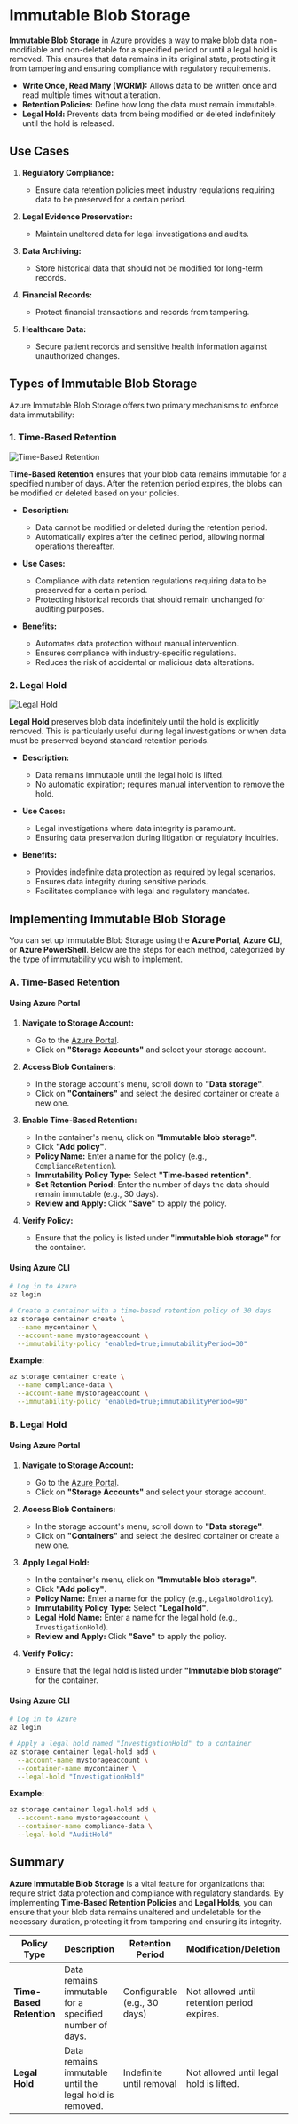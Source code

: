 # Immutable Blob Storage

**Immutable Blob Storage** in Azure provides a way to make blob data non-modifiable and non-deletable for a specified period or until a legal hold is removed. This ensures that data remains in its original state, protecting it from tampering and ensuring compliance with regulatory requirements.

- **Write Once, Read Many (WORM):** Allows data to be written once and read multiple times without alteration.
- **Retention Policies:** Define how long the data must remain immutable.
- **Legal Hold:** Prevents data from being modified or deleted indefinitely until the hold is released.

## Use Cases

1. **Regulatory Compliance:**

   - Ensure data retention policies meet industry regulations requiring data to be preserved for a certain period.

2. **Legal Evidence Preservation:**

   - Maintain unaltered data for legal investigations and audits.

3. **Data Archiving:**

   - Store historical data that should not be modified for long-term records.

4. **Financial Records:**

   - Protect financial transactions and records from tampering.

5. **Healthcare Data:**
   - Secure patient records and sensitive health information against unauthorized changes.

## Types of Immutable Blob Storage

Azure Immutable Blob Storage offers two primary mechanisms to enforce data immutability:

### 1. Time-Based Retention

![Time-Based Retention](images/blobl-time-based-retention.png)

**Time-Based Retention** ensures that your blob data remains immutable for a specified number of days. After the retention period expires, the blobs can be modified or deleted based on your policies.

- **Description:**

  - Data cannot be modified or deleted during the retention period.
  - Automatically expires after the defined period, allowing normal operations thereafter.

- **Use Cases:**

  - Compliance with data retention regulations requiring data to be preserved for a certain period.
  - Protecting historical records that should remain unchanged for auditing purposes.

- **Benefits:**
  - Automates data protection without manual intervention.
  - Ensures compliance with industry-specific regulations.
  - Reduces the risk of accidental or malicious data alterations.

### 2. Legal Hold

![Legal Hold](images/blobl-legal-hold.png)

**Legal Hold** preserves blob data indefinitely until the hold is explicitly removed. This is particularly useful during legal investigations or when data must be preserved beyond standard retention periods.

- **Description:**

  - Data remains immutable until the legal hold is lifted.
  - No automatic expiration; requires manual intervention to remove the hold.

- **Use Cases:**

  - Legal investigations where data integrity is paramount.
  - Ensuring data preservation during litigation or regulatory inquiries.

- **Benefits:**
  - Provides indefinite data protection as required by legal scenarios.
  - Ensures data integrity during sensitive periods.
  - Facilitates compliance with legal and regulatory mandates.

## Implementing Immutable Blob Storage

You can set up Immutable Blob Storage using the **Azure Portal**, **Azure CLI**, or **Azure PowerShell**. Below are the steps for each method, categorized by the type of immutability you wish to implement.

### A. Time-Based Retention

#### Using Azure Portal

1. **Navigate to Storage Account:**

   - Go to the [Azure Portal](https://portal.azure.com/).
   - Click on **"Storage Accounts"** and select your storage account.

2. **Access Blob Containers:**

   - In the storage account's menu, scroll down to **"Data storage"**.
   - Click on **"Containers"** and select the desired container or create a new one.

3. **Enable Time-Based Retention:**

   - In the container's menu, click on **"Immutable blob storage"**.
   - Click **"Add policy"**.
   - **Policy Name:** Enter a name for the policy (e.g., `ComplianceRetention`).
   - **Immutability Policy Type:** Select **"Time-based retention"**.
   - **Set Retention Period:** Enter the number of days the data should remain immutable (e.g., 30 days).
   - **Review and Apply:** Click **"Save"** to apply the policy.

4. **Verify Policy:**
   - Ensure that the policy is listed under **"Immutable blob storage"** for the container.

#### Using Azure CLI

```bash
# Log in to Azure
az login

# Create a container with a time-based retention policy of 30 days
az storage container create \
  --name mycontainer \
  --account-name mystorageaccount \
  --immutability-policy "enabled=true;immutabilityPeriod=30"
```

**Example:**

```bash
az storage container create \
  --name compliance-data \
  --account-name mystorageaccount \
  --immutability-policy "enabled=true;immutabilityPeriod=90"
```

### B. Legal Hold

#### Using Azure Portal

1. **Navigate to Storage Account:**

   - Go to the [Azure Portal](https://portal.azure.com/).
   - Click on **"Storage Accounts"** and select your storage account.

2. **Access Blob Containers:**

   - In the storage account's menu, scroll down to **"Data storage"**.
   - Click on **"Containers"** and select the desired container or create a new one.

3. **Apply Legal Hold:**

   - In the container's menu, click on **"Immutable blob storage"**.
   - Click **"Add policy"**.
   - **Policy Name:** Enter a name for the policy (e.g., `LegalHoldPolicy`).
   - **Immutability Policy Type:** Select **"Legal hold"**.
   - **Legal Hold Name:** Enter a name for the legal hold (e.g., `InvestigationHold`).
   - **Review and Apply:** Click **"Save"** to apply the policy.

4. **Verify Policy:**
   - Ensure that the legal hold is listed under **"Immutable blob storage"** for the container.

#### Using Azure CLI

```bash
# Log in to Azure
az login

# Apply a legal hold named "InvestigationHold" to a container
az storage container legal-hold add \
  --account-name mystorageaccount \
  --container-name mycontainer \
  --legal-hold "InvestigationHold"
```

**Example:**

```bash
az storage container legal-hold add \
  --account-name mystorageaccount \
  --container-name compliance-data \
  --legal-hold "AuditHold"
```

## Summary

**Azure Immutable Blob Storage** is a vital feature for organizations that require strict data protection and compliance with regulatory standards. By implementing **Time-Based Retention Policies** and **Legal Holds**, you can ensure that your blob data remains unaltered and undeletable for the necessary duration, protecting it from tampering and ensuring its integrity.

| **Policy Type**          | **Description**                                         | **Retention Period**         | **Modification/Deletion**                   | **Use Case**                                |
| ------------------------ | ------------------------------------------------------- | ---------------------------- | ------------------------------------------- | ------------------------------------------- |
| **Time-Based Retention** | Data remains immutable for a specified number of days.  | Configurable (e.g., 30 days) | Not allowed until retention period expires. | Compliance with data retention regulations. |
| **Legal Hold**           | Data remains immutable until the legal hold is removed. | Indefinite until removal     | Not allowed until legal hold is lifted.     | Preserving data for legal investigations.   |
